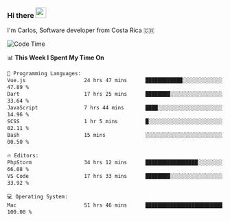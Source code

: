 ### Hi there <img src="https://media.giphy.com/media/hvRJCLFzcasrR4ia7z/giphy.gif" width="25px" height="25px">

I'm Carlos, Software developer from Costa Rica 🇨🇷

[//]: # (<a href="https://app.daily.dev/carum98"><img src="https://github.com/carum98/carum98/blob/main/devcard.svg" width="400" alt="Carlos Umaña Acevedo's Dev Card"/></a>)


<!--START_SECTION:waka-->
![Code Time](http://img.shields.io/badge/Code%20Time-12%2C936%20hrs%2052%20mins-blue)

📊 **This Week I Spent My Time On** 

```text
💬 Programming Languages: 
Vue.js                   24 hrs 47 mins      ████████████░░░░░░░░░░░░░   47.89 % 
Dart                     17 hrs 25 mins      ████████░░░░░░░░░░░░░░░░░   33.64 % 
JavaScript               7 hrs 44 mins       ████░░░░░░░░░░░░░░░░░░░░░   14.96 % 
SCSS                     1 hr 5 mins         █░░░░░░░░░░░░░░░░░░░░░░░░   02.11 % 
Bash                     15 mins             ░░░░░░░░░░░░░░░░░░░░░░░░░   00.50 % 

🔥 Editors: 
PhpStorm                 34 hrs 12 mins      █████████████████░░░░░░░░   66.08 % 
VS Code                  17 hrs 33 mins      ████████░░░░░░░░░░░░░░░░░   33.92 % 

💻 Operating System: 
Mac                      51 hrs 46 mins      █████████████████████████   100.00 % 
```


<!--END_SECTION:waka-->

